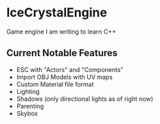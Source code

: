 # IceCrystalEngine

Game engine I am writing to learn C++


## Current Notable Features
- ESC with "Actors" and "Components"
- Import OBJ Models with UV maps
- Custom Material file format
- Lighting
- Shadows (only directional lights as of right now)
- Parenting
- Skybox
